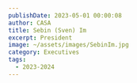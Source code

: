 ```yaml
---
publishDate: 2023-05-01 00:00:08
author: CASA
title: Sebin (Sven) Im
excerpt: President
image: ~/assets/images/SebinIm.jpg
category: Executives
tags:
  - 2023-2024
---
```

